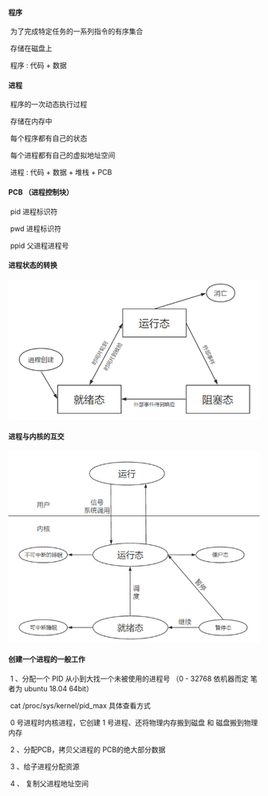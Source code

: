 #### 程序

​	为了完成特定任务的一系列指令的有序集合 

​	存储在磁盘上

​	程序  : 代码 + 数据

#### 进程

​	程序的一次动态执行过程

​	存储在内存中

​	每个程序都有自己的状态

​	每个进程都有自己的虚拟地址空间

​	进程 : 代码 + 数据 + 堆栈 + PCB

#### PCB （进程控制块）

​	pid  进程标识符

​	pwd 进程标识符

​	ppid 父进程进程号

#### 进程状态的转换

![](./进程状态转换.PNG)

#### 进程与内核的互交

![](./进程与内核的互交.PNG)

#### 创建一个进程的一般工作

​	1 、分配一个 PID  从小到大找一个未被使用的进程号 （0 - 32768  依机器而定  笔者为 ubuntu 18.04 64bit）

​		cat /proc/sys/kernel/pid_max  具体查看方式

​		0 号进程时内核进程，它创建 1 号进程、还将物理内存搬到磁盘  和  磁盘搬到物理内存

​	2 、分配PCB，拷贝父进程的 PCB的绝大部分数据

​	3 、给子进程分配资源

​	4 、 复制父进程地址空间 
